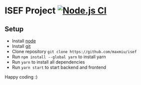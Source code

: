 # ISEF Project [![Node.js CI](https://github.com/maxmiu/isef/actions/workflows/build.yml/badge.svg)](https://github.com/maxmiu/isef/actions/workflows/build.yml)

## Setup

* Install [node](https://nodejs.org/en/)
* Install [git](https://git-scm.com/)
* Clone repository `git clone https://github.com/maxmiu/isef`
* Run `npm install --global yarn` to install yarn
* Run `yarn` to install all dependencies
* Run `yarn start` to start backend and frontend

Happy coding :)
